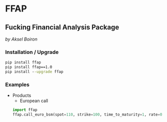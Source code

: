 # FFAP
## Fucking Financial Analysis Package
*by Aksel Boiron*

### Installation / Upgrade
```cmd
pip install ffap
pip install ffap==1.0
pip install --upgrade ffap
```

### Examples
* Products
    * European call
    ```python
  import ffap
  ffap.call_euro_bsm(spot=110, strike=100, time_to_maturity=1, rate=0.1, vol=0.2)
    ```